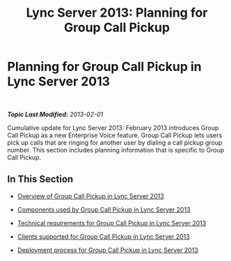 ﻿---
title: 'Lync Server 2013: Planning for Group Call Pickup'
TOCTitle: Planning for Group Call Pickup
ms:assetid: 6d306466-778f-4c6a-9b6a-35dcd0d1811e
ms:mtpsurl: https://technet.microsoft.com/en-us/library/JJ945636(v=OCS.15)
ms:contentKeyID: 51541487
ms.date: 07/23/2014
mtps_version: v=OCS.15
---

<div data-xmlns="http://www.w3.org/1999/xhtml">

<div class="topic" data-xmlns="http://www.w3.org/1999/xhtml" data-msxsl="urn:schemas-microsoft-com:xslt" data-cs="http://msdn.microsoft.com/en-us/">

<div data-asp="http://msdn2.microsoft.com/asp">

# Planning for Group Call Pickup in Lync Server 2013

</div>

<div id="mainSection">

<div id="mainBody">

<span> </span>

_**Topic Last Modified:** 2013-02-01_

Cumulative update for Lync Server 2013: February 2013 introduces Group Call Pickup as a new Enterprise Voice feature. Group Call Pickup lets users pick up calls that are ringing for another user by dialing a call pickup group number. This section includes planning information that is specific to Group Call Pickup.

<div>

## In This Section

  - [Overview of Group Call Pickup in Lync Server 2013](lync-server-2013-overview-of-group-call-pickup.md)

  - [Components used by Group Call Pickup in Lync Server 2013](lync-server-2013-components-used-by-group-call-pickup.md)

  - [Technical requirements for Group Call Pickup in Lync Server 2013](lync-server-2013-technical-requirements-for-group-call-pickup.md)

  - [Clients supported for Group Call Pickup in Lync Server 2013](lync-server-2013-clients-supported-for-group-call-pickup.md)

  - [Deployment process for Group Call Pickup in Lync Server 2013](lync-server-2013-deployment-process-for-group-call-pickup.md)

</div>

</div>

<span> </span>

</div>

</div>

</div>

